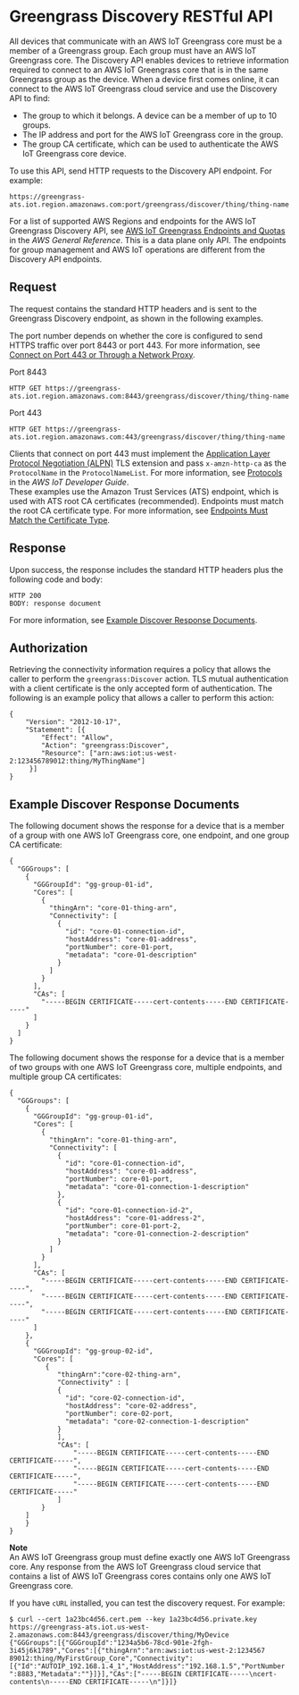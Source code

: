 # Greengrass Discovery RESTful API<a name="gg-discover-api"></a>

All devices that communicate with an AWS IoT Greengrass core must be a member of a Greengrass group\. Each group must have an AWS IoT Greengrass core\. The Discovery API enables devices to retrieve information required to connect to an AWS IoT Greengrass core that is in the same Greengrass group as the device\. When a device first comes online, it can connect to the AWS IoT Greengrass cloud service and use the Discovery API to find:
+ The group to which it belongs\. A device can be a member of up to 10 groups\.
+ The IP address and port for the AWS IoT Greengrass core in the group\.
+ The group CA certificate, which can be used to authenticate the AWS IoT Greengrass core device\.

To use this API, send HTTP requests to the Discovery API endpoint\. For example:

```
https://greengrass-ats.iot.region.amazonaws.com:port/greengrass/discover/thing/thing-name
```

For a list of supported AWS Regions and endpoints for the AWS IoT Greengrass Discovery API, see [AWS IoT Greengrass Endpoints and Quotas](https://docs.aws.amazon.com/general/latest/gr/greengrass.html) in the *AWS General Reference*\. This is a data plane only API\. The endpoints for group management and AWS IoT operations are different from the Discovery API endpoints\.

## Request<a name="gg-discover-request"></a>

The request contains the standard HTTP headers and is sent to the Greengrass Discovery endpoint, as shown in the following examples\.

The port number depends on whether the core is configured to send HTTPS traffic over port 8443 or port 443\. For more information, see [Connect on Port 443 or Through a Network Proxy](gg-core.md#alpn-network-proxy)\.

Port 8443  

```
HTTP GET https://greengrass-ats.iot.region.amazonaws.com:8443/greengrass/discover/thing/thing-name
```

Port 443  

```
HTTP GET https://greengrass-ats.iot.region.amazonaws.com:443/greengrass/discover/thing/thing-name
```
Clients that connect on port 443 must implement the [ Application Layer Protocol Negotiation \(ALPN\)](https://tools.ietf.org/html/rfc7301) TLS extension and pass `x-amzn-http-ca` as the `ProtocolName` in the `ProtocolNameList`\. For more information, see [Protocols](https://docs.aws.amazon.com/iot/latest/developerguide/protocols.html) in the *AWS IoT Developer Guide*\.  
These examples use the Amazon Trust Services \(ATS\) endpoint, which is used with ATS root CA certificates \(recommended\)\. Endpoints must match the root CA certificate type\. For more information, see [Endpoints Must Match the Certificate Type](gg-core.md#certificate-endpoints)\.

## Response<a name="gg-discover-response"></a>

Upon success, the response includes the standard HTTP headers plus the following code and body:

```
HTTP 200
BODY: response document
```

For more information, see [Example Discover Response Documents](#gg-discover-response-doc)\.

## Authorization<a name="gg-discover-auth"></a>

Retrieving the connectivity information requires a policy that allows the caller to perform the `greengrass:Discover` action\. TLS mutual authentication with a client certificate is the only accepted form of authentication\. The following is an example policy that allows a caller to perform this action:

```
{
    "Version": "2012-10-17",
    "Statement": [{
        "Effect": "Allow",
        "Action": "greengrass:Discover",
        "Resource": ["arn:aws:iot:us-west-2:123456789012:thing/MyThingName"]
     }]
}
```

## Example Discover Response Documents<a name="gg-discover-response-doc"></a>

The following document shows the response for a device that is a member of a group with one AWS IoT Greengrass core, one endpoint, and one group CA certificate:

```
{
  "GGGroups": [
    {
      "GGGroupId": "gg-group-01-id",
      "Cores": [
        {
          "thingArn": "core-01-thing-arn",
          "Connectivity": [
            {
              "id": "core-01-connection-id",
              "hostAddress": "core-01-address",
              "portNumber": core-01-port,
              "metadata": "core-01-description"
            }
          ]
        }
      ],
      "CAs": [
        "-----BEGIN CERTIFICATE-----cert-contents-----END CERTIFICATE-----"
      ]
    }
  ]
}
```

The following document shows the response for a device that is a member of two groups with one AWS IoT Greengrass core, multiple endpoints, and multiple group CA certificates:

```
{
  "GGGroups": [
    {
      "GGGroupId": "gg-group-01-id",
      "Cores": [
        {
          "thingArn": "core-01-thing-arn",
          "Connectivity": [
            {
              "id": "core-01-connection-id",
              "hostAddress": "core-01-address",
              "portNumber": core-01-port,
              "metadata": "core-01-connection-1-description"
            },
            {
              "id": "core-01-connection-id-2",
              "hostAddress": "core-01-address-2",
              "portNumber": core-01-port-2,
              "metadata": "core-01-connection-2-description"
            }
          ]
        }
      ],
      "CAs": [
        "-----BEGIN CERTIFICATE-----cert-contents-----END CERTIFICATE-----",
        "-----BEGIN CERTIFICATE-----cert-contents-----END CERTIFICATE-----",
        "-----BEGIN CERTIFICATE-----cert-contents-----END CERTIFICATE-----"
      ]
    },
    {
      "GGGroupId": "gg-group-02-id",
      "Cores": [
         {
            "thingArn":"core-02-thing-arn",
            "Connectivity" : [
            {
              "id": "core-02-connection-id",
              "hostAddress": "core-02-address",
              "portNumber": core-02-port,
              "metadata": "core-02-connection-1-description"
            }
            ],
            "CAs": [
                "-----BEGIN CERTIFICATE-----cert-contents-----END CERTIFICATE-----",
                "-----BEGIN CERTIFICATE-----cert-contents-----END CERTIFICATE-----",
                "-----BEGIN CERTIFICATE-----cert-contents-----END CERTIFICATE-----"
            ]
        }
    ]
    }
}
```

**Note**  
An AWS IoT Greengrass group must define exactly one AWS IoT Greengrass core\. Any response from the AWS IoT Greengrass cloud service that contains a list of AWS IoT Greengrass cores contains only one AWS IoT Greengrass core\. 

If you have `cURL` installed, you can test the discovery request\. For example:

```
$ curl --cert 1a23bc4d56.cert.pem --key 1a23bc4d56.private.key https://greengrass-ats.iot.us-west-2.amazonaws.com:8443/greengrass/discover/thing/MyDevice
{"GGGroups":[{"GGGroupId":"1234a5b6-78cd-901e-2fgh-3i45j6k1789","Cores":[{"thingArn":"arn:aws:iot:us-west-2:1234567
89012:thing/MyFirstGroup_Core","Connectivity":[{"Id":"AUTOIP_192.168.1.4_1","HostAddress":"192.168.1.5","PortNumber
":8883,"Metadata":""}]}],"CAs":["-----BEGIN CERTIFICATE-----\ncert-contents\n-----END CERTIFICATE-----\n"]}]}
```